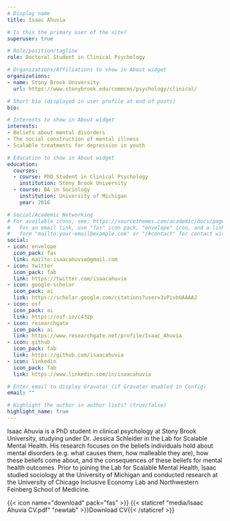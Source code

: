 ```yaml
---
# Display name
title: Isaac Ahuvia

# Is this the primary user of the site?
superuser: true

# Role/position/tagline
role: Doctoral Student in Clinical Psychology

# Organizations/Affiliations to show in About widget
organizations:
- name: Stony Brook University
  url: https://www.stonybrook.edu/commcms/psychology/clinical/

# Short bio (displayed in user profile at end of posts)
bio: 

# Interests to show in About widget
interests:
- Beliefs about mental disorders
- The social construction of mental illness
- Scalable treatments for depression in youth

# Education to show in About widget
education:
  courses:
  - course: PhD Student in Clinical Psychology
    institution: Stony Brook University
  - course: BA in Sociology
    institution: University of Michigan
    year: 2016

# Social/Academic Networking
# For available icons, see: https://sourcethemes.com/academic/docs/page-builder/#icons
#   For an email link, use "fas" icon pack, "envelope" icon, and a link in the
#   form "mailto:your-email@example.com" or "/#contact" for contact widget.
social:
- icon: envelope
  icon_pack: fas
  link: mailto:isaacahuvia@gmail.com
- icon: twitter
  icon_pack: fab
  link: https://twitter.com/isaacahuvia
- icon: google-scholar
  icon_pack: ai
  link: https://scholar.google.com/citations?user=3vPivbUAAAAJ
- icon: osf
  icon_pack: ai
  link: https://osf.io/c432p
- icon: researchgate
  icon_pack: ai
  link: https://www.researchgate.net/profile/Isaac_Ahuvia
- icon: github
  icon_pack: fab
  link: https://github.com/isaacahuvia
- icon: linkedin
  icon_pack: fab
  link: https://www.linkedin.com/in/isaacahuvia

# Enter email to display Gravatar (if Gravatar enabled in Config)
email: ""

# Highlight the author in author lists? (true/false)
highlight_name: true
---
```


Isaac Ahuvia is a PhD student in clinical psychology at Stony Brook University, studying under Dr. Jessica Schleider in the Lab for Scalable Mental Health. His research focuses on the beliefs individuals hold about mental disorders (e.g. what causes them, how malleable they are), how these beliefs come about, and the consequences of these beliefs for mental health outcomes. Prior to joining the Lab for Scalable Mental Health, Isaac studied sociology at the University of Michigan and conducted research at the University of Chicago Inclusive Economy Lab and Northwestern Feinberg School of Medicine. 

{{< icon name="download" pack="fas" >}} {{< staticref "media/Isaac Ahuvia CV.pdf" "newtab" >}}Download CV{{< /staticref >}}
